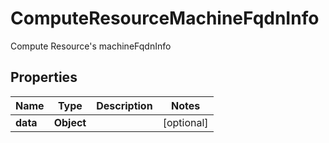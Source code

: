 

# ComputeResourceMachineFqdnInfo

Compute Resource's machineFqdnInfo

## Properties

Name | Type | Description | Notes
------------ | ------------- | ------------- | -------------
**data** | **Object** |  |  [optional]



